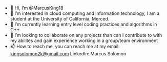 - 👋 Hi, I’m @MarcusKing18
- 👀 I’m interested in cloud computing and information technology, I am a student at the University of California, Merced. 
- 🌱 I’m currently learning entry level coding practices and algorithms in C++
- 💞️ I’m looking to collaborate on any projects than can I contribute to with my abilites and gain experience working in a group/team environment
- 📫 How to reach me, you can reach me at my 
email: kingsolomon2k@gmail.com
LinkedIn: Marcus Solomon


<!---
MarcusKing18/MarcusKing18 is a ✨ special ✨ repository because its `README.md` (this file) appears on your GitHub profile.
You can click the Preview link to take a look at your changes.
--->
